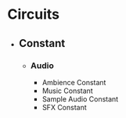# Circuits
- ## Constant
    - ### Audio
        - Ambience Constant
        - Music Constant
        - Sample Audio Constant
        - SFX Constant
